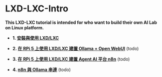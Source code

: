 # LXD-LXC-Intro
**This LXD-LXC tutorial is intended for who want to build their own AI Lab on Linux platform.**

- **1. [安裝與使用 LXD/LXC](https://github.com/robmlee/LXD-LXC-Intro/blob/918cbf47f45274f58311a84d639cd3dbc7a7fe85/01.%20Install%20LXD-LXC.md)**

- **2. [在 RPi 5 上使用 LXD/LXC 建置 Ollama + Open WebUI]()**
  (todo)

- **3. [在 RPi 5 上使用 LXD/LXC 建置 Agent AI 平台 n8n]()**
  (todo)

- **4. [n8n 與 Ollama 串連]()**
  (todo)
 
